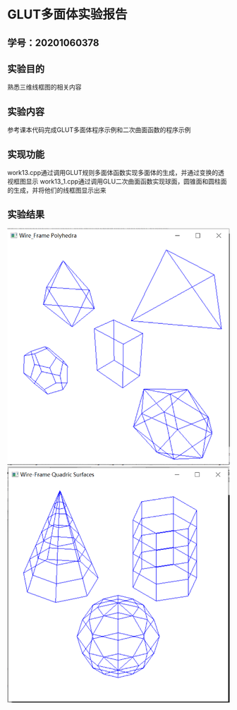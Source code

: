 # GLUT多面体实验报告

## 学号：20201060378

## 实验目的
熟悉三维线框图的相关内容

## 实验内容
参考课本代码完成GLUT多面体程序示例和二次曲面函数的程序示例

## 实现功能
work13.cpp通过调用GLUT规则多面体函数实现多面体的生成，并通过变换的透视框图显示
work13_1.cpp通过调用GLU二次曲面函数实现球面，圆锥面和圆柱面的生成，并将他们的线框图显示出来

## 实验结果
![多面体生成的图](https://github.com/2403717503/computer_Graphics/raw/main/13.PNG)
![曲面生成的图](https://github.com/2403717503/computer_Graphics/raw/main/13.1.PNG)